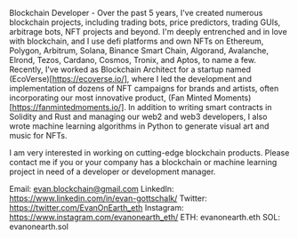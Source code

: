 Blockchain Developer - Over the past 5 years, I've created numerous blockchain projects, including trading bots, price predictors, trading GUIs, arbitrage bots, NFT projects and beyond. I'm deeply entrenched and in love with blockchain, and I use defi platforms and own NFTs on Ethereum, Polygon, Arbitrum, Solana, Binance Smart Chain, Algorand, Avalanche, Elrond, Tezos, Cardano, Cosmos, Tronix, and Aptos, to name a few. Recently, I've worked as Blockchain Architect for a startup named (EcoVerse)[https://ecoverse.io/], where I led the development and implementation of dozens of NFT campaigns for brands and artists, often incorporating our most innovative product, (Fan Minted Moments)[https://fanmintedmoments.io/]. In addition to writing smart contracts in Solidity and Rust and managing our web2 and web3 developers, I also wrote machine learning algorithms in Python to generate visual art and music for NFTs.

I am very interested in working on cutting-edge blockchain products. Please contact me if you or your company has a blockchain or machine learning project in need of a developer or development manager.

Email: evan.blockchain@gmail.com
LinkedIn: https://www.linkedin.com/in/evan-gottschalk/
Twitter: https://twitter.com/EvanOnEarth_eth
Instagram: https://www.instagram.com/evanonearth_eth/
ETH: evanonearth.eth
SOL: evanonearth.sol
